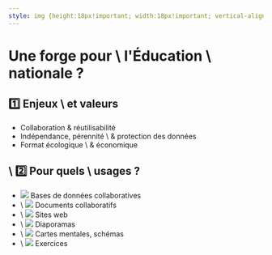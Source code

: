```yaml
---
style: img {height:18px!important; width:18px!important; vertical-align:top; margin-right:0.3em; display:inline-block!important} .hide {background-color:white}
---
```


# Une forge pour \\ l'Éducation \\ nationale ?

## :one: Enjeux \\ et valeurs

- Collaboration & réutilisabilité
- Indépendance, pérennité \\ & protection des données
- Format écologique \\ & économique

## \\ :two: Pour quels \\ usages ?

- ![](https://www.svgrepo.com/show/22204/database.svg) Bases de données collaboratives
- \\ ![](https://www.svgrepo.com/show/213075/document-files-and-folders.svg) Documents collaboratifs
- \\ ![](https://www.svgrepo.com/show/131944/website-window.svg) Sites web
- \\ ![](https://www.svgrepo.com/show/154143/photo-slideshow.svg) Diaporamas
- \\ ![](https://www.svgrepo.com/show/42092/scheme.svg)  Cartes mentales,  schémas
- \\ ![](https://www.svgrepo.com/show/145572/dumbbell-exercise.svg) Exercices